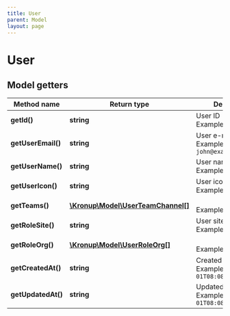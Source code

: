 ```yaml
---
title: User
parent: Model
layout: page
---
```


# User

## Model getters

Method name | Return type | Description
------------ | ------------- | -------------
**getId()** | **string** | User ID <br>Example: `user-id-***` 
**getUserEmail()** | **string** | User e-mail address <br>Example: `john@example.com` 
**getUserName()** | **string** | User name <br>Example: `John Doe` 
**getUserIcon()** | **string** | User icon URL <br>Example: `https://***` 
**getTeams()** | [**\Kronup\Model\UserTeamChannel[]**](../UserTeamChannel) |  <br>Example: `null` 
**getRoleSite()** | **string** | User site role <br>Example: `null` 
**getRoleOrg()** | [**\Kronup\Model\UserRoleOrg[]**](../UserRoleOrg) |  <br>Example: `null` 
**getCreatedAt()** | **string** | Created timestamp <br>Example: `2001-01-01T08:08:08.000+00:00` 
**getUpdatedAt()** | **string** | Updated timestamp <br>Example: `2001-01-01T08:08:08.000+00:00` 

